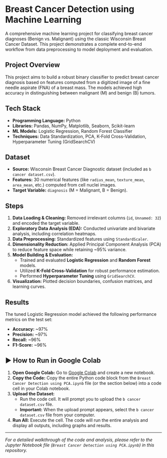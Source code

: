# Breast Cancer Detection using Machine Learning

A comprehensive machine learning project for classifying breast cancer diagnoses (Benign vs. Malignant) using the classic Wisconsin Breast Cancer Dataset. This project demonstrates a complete end-to-end workflow from data preprocessing to model deployment and evaluation.

##  Project Overview

This project aims to build a robust binary classifier to predict breast cancer diagnosis based on features computed from a digitized image of a fine needle aspirate (FNA) of a breast mass. The models achieved high accuracy in distinguishing between malignant (M) and benign (B) tumors.

##  Tech Stack

*   **Programming Language:** Python
*   **Libraries:** Pandas, NumPy, Matplotlib, Seaborn, Scikit-learn
*   **ML Models:** Logistic Regression, Random Forest Classifier
*   **Techniques:** Data Standardization, PCA, K-Fold Cross-Validation, Hyperparameter Tuning (GridSearchCV)

##  Dataset

*   **Source:** Wisconsin Breast Cancer Diagnostic dataset (included as `b cancer dataset.csv`).
*   **Features:** 30 numerical features (like `radius_mean`, `texture_mean`, `area_mean`, etc.) computed from cell nuclei images.
*   **Target Variable:** `diagnosis` (M = Malignant, B = Benign).

##  Steps

1.  **Data Loading & Cleaning:** Removed irrelevant columns (`id`, `Unnamed: 32`) and encoded the target variable.
2.  **Exploratory Data Analysis (EDA):** Conducted univariate and bivariate analysis, including correlation heatmaps.
3.  **Data Preprocessing:** Standardized features using `StandardScaler`.
4.  **Dimensionality Reduction:** Applied Principal Component Analysis (PCA) to reduce feature space while retaining ~95% variance.
5.  **Model Building & Evaluation:**
    *   Trained and evaluated **Logistic Regression** and **Random Forest** models.
    *   Utilized **K-Fold Cross-Validation** for robust performance estimation.
    *   Performed **Hyperparameter Tuning** using `GridSearchCV`.
6.  **Visualization:** Plotted decision boundaries, confusion matrices, and learning curves.

##  Results

The tuned Logistic Regression model achieved the following performance metrics on the test set:
*   **Accuracy:** ~97%
*   **Precision:** ~97%
*   **Recall:** ~96%
*   **F1-Score:** ~96%

## ▶ How to Run in Google Colab

1.  **Open Google Colab:** Go to [Google Colab](https://colab.research.google.com/) and create a new notebook.
2.  **Copy the Code:** Copy the entire Python code block from the `Breast Cancer Detection using PCA.ipynb` file (or the section below) into a code cell in your Colab notebook.
3.  **Upload the Dataset:**
    *   Run the code cell. It will prompt you to upload the `b cancer dataset.csv` file.
    *   **Important:** When the upload prompt appears, select the `b cancer dataset.csv` file from your computer.
4.  **Run All:** Execute the cell. The code will run the entire analysis and display all outputs, including graphs and results.

---

*For a detailed walkthrough of the code and analysis, please refer to the Jupyter Notebook file (`Breast Cancer Detection using PCA.ipynb`) in this repository.*
